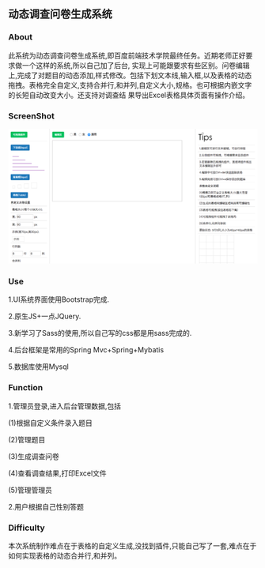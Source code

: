 ## 动态调查问卷生成系统

### About

此系统为动态调查问卷生成系统,即百度前端技术学院最终任务。近期老师正好要求做一个这样的系统,所以自己加了后台,
实现上可能跟要求有些区别。问卷编辑上,完成了对题目的动态添加,样式修改。包括下划文本线,输入框,以及表格的动态
拖拽。表格完全自定义,支持合并行,和并列,自定义大小,规格。也可根据内嵌文字的长短自动改变大小。还支持对调查结
果导出Excel表格具体页面有操作介绍。

### ScreenShot

![](screenshot.png)

### Use

1.UI系统界面使用Bootstrap完成.

2.原生JS+一点JQuery.

3.新学习了Sass的使用,所以自己写的css都是用sass完成的.

4.后台框架是常用的Spring Mvc+Spring+Mybatis

5.数据库使用Mysql

### Function

1.管理员登录,进入后台管理数据,包括

(1)根据自定义条件录入题目

(2)管理题目

(3)生成调查问卷

(4)查看调查结果,打印Excel文件

(5)管理管理员

2.用户根据自己性别答题

### Difficulty

本次系统制作难点在于表格的自定义生成,没找到插件,只能自己写了一套,难点在于如何实现表格的动态合并行,和并列。
